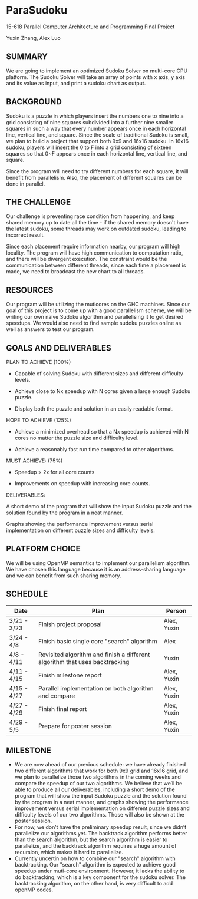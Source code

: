 # ParaSudoku
15-618 Parallel Computer Architecture and Programming Final Project

Yuxin Zhang, Alex Luo

## SUMMARY
We are going to implement an optimized Sudoku Solver on multi-core CPU platform. The Sudoku Solver will take an array of points with x axis, y axis and its value as input, and print a sudoku chart as output. 

## BACKGROUND
Sudoku is a puzzle in which players insert the numbers one to nine into a grid consisting of nine squares subdivided into a further nine smaller squares in such a way that every number appears once in each horizontal line, vertical line, and square. Since the scale of traditional Sudoku is small, we plan to build a project that support both 9x9 and 16x16 sudoku. In 16x16 sudoku, players will insert the 0 to F into a grid consisting of sixteen squares so that 0~F appears once in each horizontal line, vertical line, and square.

Since the program will need to try different numbers for each square, it will benefit from parallelism. Also, the placement of different squares can be done in parallel.

## THE CHALLENGE
Our challenge is preventing race condition from happening, and keep shared memory up to date all the time - if the shared memory doesn't have the latest sudoku, some threads may work on outdated sudoku, leading to incorrect result.  

Since each placement require information nearby, our program will high locality. The program will have high communication to computation ratio, and there will be divergent execution. The constraint would be the communication between different threads, since each time a placement is made, we need to broadcast the new chart to all threads. 

## RESOURCES
Our program will be utilizing the muticores on the GHC machines. Since our goal of this project is to come up with a good parallelism scheme, we will be writing our own naive Sudoku algorithm and parallelising it to get desired speedups. We would also need to find sample sudoku puzzles online as well as answers to test our program. 

## GOALS AND DELIVERABLES
PLAN TO ACHIEVE (100%)
* Capable of solving Sudoku with different sizes and different difficulty levels.

* Achieve close to Nx speedup with N cores given a large enough Sudoku puzzle.

* Display both the puzzle and solution in an easily readable format.

HOPE TO ACHIEVE (125%)

* Achieve a minimized overhead so that a Nx speedup is achieved with N cores no matter the puzzle size and difficulty level.

* Achieve a reasonably fast run time compared to other algorithms. 

MUST ACHIEVE: (75%)

* Speedup > 2x for all core counts

* Improvements on speedup with increasing core counts.

DELIVERABLES:

A short demo of the program that will show the input Sudoku puzzle and the solution found by the program in a neat manner.

Graphs showing the performance improvement versus serial implementation on different puzzle sizes and difficulty levels.

## PLATFORM CHOICE
We will be using OpenMP semantics to implement our parallelism algorithm. We have chosen this language because it is an address-sharing language and we can benefit from such sharing memory. 

## SCHEDULE
| Date | Plan | Person |
| --------- | ----------- | ----------- |
| 3/21 - 3/23 | Finish project proposal | Alex, Yuxin |
| 3/24 - 4/8 | Finish basic single core "search" algorithm | Alex |
| 4/8 - 4/11 | Revisited algorithm and finish a different algorithm that uses backtracking| Yuxin |
| 4/11 - 4/15 | Finish milestone report | Alex, Yuxin |
| 4/15 - 4/27  | Parallel implementation on both algorithm and compare | Alex, Yuxin |
| 4/27 - 4/29 | Finish final report | Alex, Yuxin |
| 4/29 - 5/5 | Prepare for poster session | Alex, Yuxin |

## MILESTONE
* We are now ahead of our previous schedule: we have already finished two different algorithms that work for both 9x9 grid and 16x16 grid, and we plan to parallelize those two algorithms in the coming weeks and compare the speedup of our two algorithms. We believe that we’ll be able to produce all our deliverables, including a short demo of the program that will show the input Sudoku puzzle and the solution found by the program in a neat manner, and graphs showing the performance improvement versus serial implementation on different puzzle sizes and difficulty levels of our two algorithms. Those will also be shown at the poster session. 
* For now, we don’t have the preliminary speedup result, since we didn’t parallelize our algorithms yet. The backtrack algorithm performs better than the search algorithm, but the search algorithm is easier to parallelize, and the backtrack algorithm requires a huge amount of recursion, which makes it hard to parallelize.
* Currently uncertin on how to combine our "search" algorithm with backtracking. Our "search" algorithm is expected to achieve good speedup under muti-core environment. However, it lacks the ability to do backtracking, which is a key component for the sudoku solver. The backtracking algorithm, on the other hand, is very difficult to add openMP codes.

